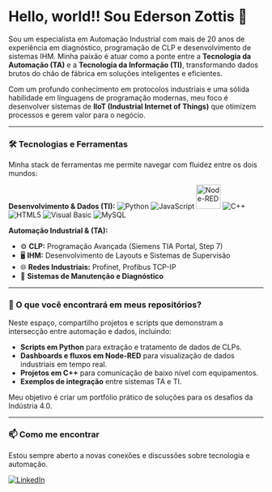 # Hello, world!!   Sou Ederson Zottis 👋

Sou um especialista em Automação Industrial com mais de 20 anos de experiência em diagnóstico, programação de CLP e desenvolvimento de sistemas IHM. Minha paixão é atuar como a ponte entre a **Tecnologia da Automação (TA)** e a **Tecnologia da Informação (TI)**, transformando dados brutos do chão de fábrica em soluções inteligentes e eficientes.

Com um profundo conhecimento em protocolos industriais e uma sólida habilidade em linguagens de programação modernas, meu foco é desenvolver sistemas de **IIoT (Industrial Internet of Things)** que otimizem processos e gerem valor para o negócio.

---

### 🛠️ Tecnologias e Ferramentas

Minha stack de ferramentas me permite navegar com fluidez entre os dois mundos:

**Desenvolvimento & Dados (TI):**
![Python](https://skillicons.dev/icons?i=py)
![JavaScript](https://skillicons.dev/icons?i=js)
<img src="https://upload.wikimedia.org/wikipedia/commons/2/2b/Node-red-icon.png" alt="Node-RED" width="48" height="48">
![C++](https://skillicons.dev/icons?i=cpp)
![HTML5](https://skillicons.dev/icons?i=html)
![Visual Basic](https://skillicons.dev/icons?i=visualstudio)
![MySQL](https://skillicons.dev/icons?i=mysql)

**Automação Industrial & (TA):**
- ⚙️ **CLP:** Programação Avançada (Siemens TIA Portal, Step 7)
- 🖥️ **IHM:** Desenvolvimento de Layouts e Sistemas de Supervisão
- 🌐 **Redes Industriais:** Profinet, Profibus TCP-IP
- 🔧 **Sistemas de Manutenção e Diagnóstico**

---

### 🚀 O que você encontrará em meus repositórios?

Neste espaço, compartilho projetos e scripts que demonstram a intersecção entre automação e dados, incluindo:

* **Scripts em Python** para extração e tratamento de dados de CLPs.
* **Dashboards e fluxos em Node-RED** para visualização de dados industriais em tempo real.
* **Projetos em C++** para comunicação de baixo nível com equipamentos.
* **Exemplos de integração** entre sistemas TA e TI.

Meu objetivo é criar um portfólio prático de soluções para os desafios da Indústria 4.0.

---

### 📫 Como me encontrar

Estou sempre aberto a novas conexões e discussões sobre tecnologia e automação.

[![LinkedIn](https://img.shields.io/badge/LinkedIn-0077B5?style=for-the-badge&logo=linkedin&logoColor=white)](https://www.linkedin.com/in/ederson-zottis)


